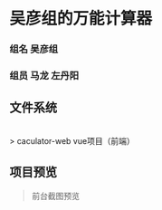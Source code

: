 # 吴彦组的万能计算器
### 组名 吴彦组
### 组员 马龙 左丹阳

## 文件系统
<br />
> caculator-web vue项目（前端）

<br/>

## 项目预览

> 前台截图预览

<br/>
